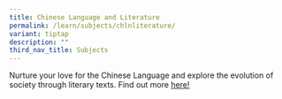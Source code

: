 ```yaml
---
title: Chinese Language and Literature
permalink: /learn/subjects/chlnliterature/
variant: tiptap
description: ""
third_nav_title: Subjects
---
```

<p>Nurture your love for the Chinese Language and explore the evolution of society through literary texts. Find out more <a href="https://www.seab.gov.sg/docs/default-source/national-examinations/syllabus/alevel/2022syllabus/9572_y22_sy.pdf" rel="noopener noreferrer nofollow" target="_blank">here!</a></p>
